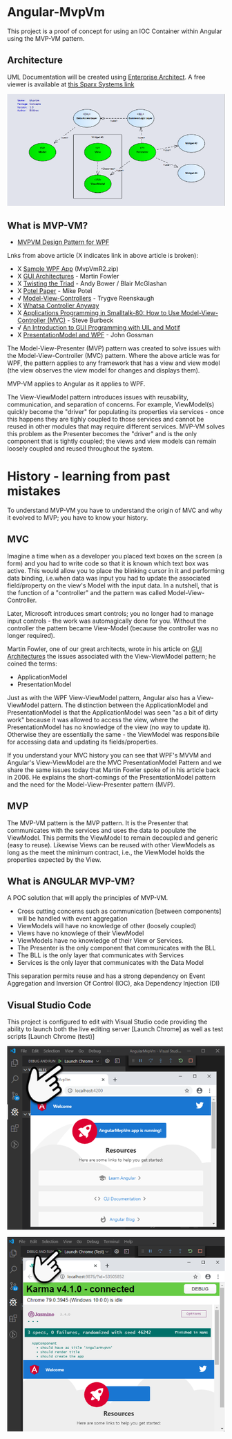 # Angular-MvpVm
This project is a proof of concept for using an IOC Container within Angular using the MVP-VM
pattern.

## Architecture
UML Documentation will be created using [Enterprise Architect](https://sparxsystems.com/products/ea/index.html).  A free viewer is available
at [this Sparx Systems link](https://www.sparxsystems.com/bin/EALite.msi)

![MVP-VM Overview](https://github.com/BillKrat/AngularMvpVm/blob/master/artifacts/docs/images/architecture/MvpVm-overview.png?raw=true)


## What is MVP-VM?
 * [MVPVM Design Pattern for WPF](https://docs.microsoft.com/en-us/archive/msdn-magazine/2011/december/mvpvm-design-pattern-the-model-view-presenter-viewmodel-design-pattern-for-wpf)  

 Lnks from above article (X indicates link in above article is broken):
 * X [Sample WPF App](http://www.adventuresontheedge.net/files/MvpVmR2.zip)  (MvpVmR2.zip)
 * X [GUI Architectures](https://www.martinfowler.com/eaaDev/uiArchs.html) - Martin Fowler
 * X [Twisting the Triad](http://www.object-arts.com/downloads/papers/TwistingTheTriad.PDF) - Andy Bower / Blair McGlashan
 * X [Potel Paper](https://pdfs.semanticscholar.org/ee70/65c3970b4c27d9d4bfa57ab45ba545481232.pdf?_ga=2.133151502.1054465415.1579366097-297204280.1579366097) - Mike Potel
 * √ [Model-View-Controllers](http://heim.ifi.uio.no/~trygver/1979/mvc-2/1979-12-MVC.pdf) - Trygve Reenskaugh 
 * X [Whatsa Controller Anyway](http://wiki.c2.com/?WhatsaControllerAnyway)
 * X [Applications Programming in Smalltalk-80: How to Use Model-View-Controller (MVC)](http://www.dgp.toronto.edu/~dwigdor/teaching/csc2524/2012_F/papers/mvc.pdf) - Steve Burbeck
 * √ [An Introduction to GUI Programming with UIL and Motif](https://www.cs.nmsu.edu/~rth/cs/cs177/s98/IntroUIL2.html)
 * X [PresentationModel and WPF](https://docs.microsoft.com/en-us/archive/blogs/johngossman/presentationmodel-and-wpf) - John Gossman



 

The Model-View-Presenter (MVP) pattern was created to solve issues with the Model-View-Controller (MVC) pattern.   Where the above article was for WPF, the pattern applies to any framework that 
has a view and view model (the view observes the view model for changes and displays them).

MVP-VM applies to Angular as it applies to WPF.

The View-ViewModel pattern introduces issues with reusability, communication, and separation of concerns.  For example, ViewModel(s) quickly become the "driver" for populating its properties via services - once this happens they are tighly coupled to those services and cannot be reused in other modules that may require different services.  MVP-VM solves this problem as the Presenter becomes the  "driver" and is the only component that is tightly coupled; the views and view models can remain loosely coupled and reused throughout the system.

# History - learning from past mistakes
To understand MVP-VM you have to understand the origin of MVC and why it evolved to MVP; you have to know your history.

## MVC 
Imagine a time when as a developer you placed text boxes on the screen (a form) and you had to write code so that it is known which text box was active.  This would allow you to place the blinking cursor in it and performing data binding, i.e.when data was input you had to update the associated field/property on the view's Model with the input data.  In a nutshell, that is the function of a "controller" and the pattern was called Model-View-Controller.

Later, Microsoft introduces smart controls; you no longer had to manage input controls - the work was automagically done for you.  Without the controller the pattern became View-Model (because the controller was no longer required).

Martin Fowler, one of our great architects, wrote in his article on [GUI Architectures](https://www.martinfowler.com/eaaDev/uiArchs.html) the issues associated with the View-ViewModel pattern; he coined the terms:
 * ApplicationModel
 * PresentationModel

 Just as with the WPF View-ViewModel pattern, Angular also has a View-ViewModel pattern.  The distinction between the ApplicationModel and PresentationModel is that the ApplicationModel was seen "as a bit of dirty work" because it was allowed to access the view, where the PresentationModel has no knowledge of the view (no way to update it).  Otherwise they are essentially the same - the ViewModel was responsibile for accessing data and updating its fields/properties.

 If you understand your MVC history you can see that WPF's MVVM and Angular's View-ViewModel are the MVC PresentationModel Pattern and we share the same issues today that Martin Fowler spoke of in his article back in 2006.  He explains the short-comings of the PresentationModel pattern and the need for the Model-View-Presenter pattern (MVP).

## MVP

The MVP-VM pattern is the MVP pattern.  It is the Presenter that communicates with the services and uses the data to populate the ViewModel.   This permits the ViewModel to remain decoupled and generic (easy to reuse).   Likewise Views can be reused with other ViewModels as long as the meet the minimum contract, i.e., the ViewModel holds the properties expected by the View.

## What is ANGULAR MVP-VM?
A POC solution that will apply the principles of MVP-VM.
 * Cross cutting concerns such as communication [between components] will be handled with event aggregation
 * ViewModels will have no knowledge of other (loosely coupled)
 * Views have no knowlege of their ViewModel
 * ViewModels have no knowledge of their View or Services.
 * The Presenter is the only component that communicates with the BLL
 * The BLL is the only layer that communicates with Services
 * Services is the only layer that communicates with the Data Model

This separation permits reuse and has a strong dependency on Event Aggregation and Inversion Of Control (IOC), aka Dependency Injection (DI)


## Visual Studio Code
This project is configured to edit with Visual Studio code providing the ability to launch
both the live editing server [Launch Chrome] as well as test scripts [Launch Chrome (test)] 

![Launch Chrome](https://github.com/BillKrat/AngularMvpVm/blob/master/artifacts/docs/images/readme/Launch-Chrome.png?raw=true)

![Launch Test](https://github.com/BillKrat/AngularMvpVm/blob/master/artifacts/docs/images/readme/Launch-Test.png?raw=true)


